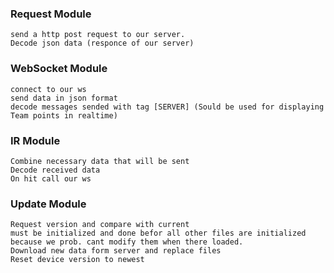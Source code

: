 ### Request Module
	send a http post request to our server.
	Decode json data (responce of our server)
### WebSocket Module
	connect to our ws
	send data in json format
	decode messages sended with tag [SERVER] (Sould be used for displaying Team points in realtime)
### IR Module
	Combine necessary data that will be sent
	Decode received data
	On hit call our ws
### Update Module
	Request version and compare with current
	must be initialized and done befor all other files are initialized because we prob. cant modify them when there loaded.
	Download new data form server and replace files
	Reset device version to newest